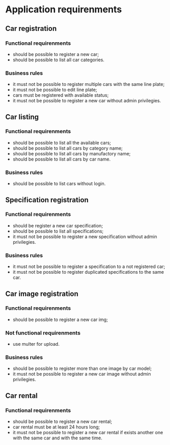 # Application requirenments

## Car registration

### Functional requirenments

- should be possible to register a new car;
- should be possible to list all car categories.

### Business rules

- it must not be possible to register multiple cars with the same line plate;
- it must not be possible to edit line plate;
- cars must be registered with available status;
- it must not be possible to register a new car without admin privilegies.

## Car listing

### Functional requirenments

- should be possible to list all the available cars;
- should be possible to list all cars by category name;
- should be possible to list all cars by manufactory name;
- should be possible to list all cars by car name.

### Business rules

- should be possible to list cars without login.

## Specification registration

### Functional requirenments

- should be register a new car specification;
- should be possible to list all specifications;
- it must not be possible to register a new specification without admin privilegies.

### Business rules

- it must not be possible to register a specification to a not registered car;
- it must not be possible to register duplicated specifications to the same car.

## Car image registration

### Functional requirenments

- should be possible to register a new car img;

### Not functional requirenments

- use multer for upload.

### Business rules

- should be possible to register more than one image by car model;
- it must not be possible to register a new car image without admin privilegies.

## Car rental

### Functional requirenments

- should be possible to register a new car rental;
- car rental must be at least 24 hours long;
- it must not be possible to register a new car rental if exists another one with the same car and with the same time.

